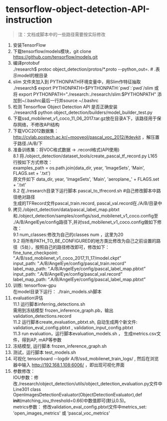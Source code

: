 # tensorflow-object-detection-API-instruction
> 注：文档或脚本中的一些路径需要按实际修改
1. 安装TensorFlow
2. 下载tensorflow/models模块，git clone https://github.com/tensorflow/models.git
3. 编译protobuf <br>
    ./research$ protoc object_detection/protos/*.proto --python_out=.  # .表示model的根目录
4. slim 文件夹加入到 PYTHONPATH环境变量中，用Slim作特征抽取 <br>
    ./research$ export PYTHONPATH=$PYTHONPATH:`pwd`:`pwd`/slim 或 将 export PYTHONPATH="./research:./research/slim:$PYTHONPATH" 添加到~/.bashrc最后一行并source ~/.bashrc
5. 检测 Tensorflow Object Detection API 是否正确安装 <br>
    ./research$ python object_detection/builders/model_builder_test.py
6. 下载ssd_mobilenet_v1_coco_11_06_2017.tar.gz放在目录A下，该路径用于保存网络，不修改API结构
7. 下载VOC2012数据集：http://cvlab.postech.ac.kr/~mooyeol/pascal_voc_2012/#devkit ，解压置于路径./A/B/下
8. 准备训练集：将VOC格式数据 -> .record格式(API使用)	 <br>
  8.1 将./object_detection/dataset_tools/create_pascal_tf_record.py L165 行按如下方式修改： <br>
examples_path = os.path.join(data_dir, year, 'ImageSets', 'Main', FLAGS.set + '.txt') <br>
原文件如下	         data_dir, year, 'ImageSets', 'Main', 'aeroplane_' + FLAGS.set + '.txt' <br>
  8.2 在./research目录下运行脚本 pascal_to_tfrecord.sh #自己修改脚本中路径绝对路径 <br>
生成的TFRecord文件pascal_train.record, pascal_val.record在./A/B/目录中
9. 拷贝./object_detection/data/pascal_label_map.pbtxt和./object_detection/samples/configs/ssd_mobilenet_v1_coco.config至 ./A/B/AngelEye/config路径下,并对ssd_mobilenet_v1_coco.config做如下修改：  <br>
  9.1 num_classes:修改为自己的classes num ，这里为20  <br>
  9.2 将所有PATH_TO_BE_CONFIGURED的地方类比修改为自己之前设置的路径（5处），按照自己的路径修改即可，修改如下： <br>
        fine_tune_checkpoint: “.A/B/ssd_mobilenet_v1_coco_2017_11_17/model.ckpt”  <br>
        input_path: ".A/B/AngelEye/config/pascal_train.record" <br>
        label_map_path: “.A/B/AngelEye/config/pascal_label_map.pbtxt” <br>
        input_path: “.A/B/AngelEye/config/pascal_val.record” <br>
        label_map_path: “.A/B/AngelEye/config/pascal_label_map.pbtxt” <br>
10. 训练: tensorflow-gpu <br>
    在model目录下运行： ./train_models.sh脚本 
11. evaluation评估 <br>
  11.1 运行脚本inferring_detections.sh <br>
        需用到冻结模型 frozen_inference_graph.pb，输出validation_detections.record <br>
  11.2 运行脚本create_evaluation_pbtxt.sh, 自动生成两个新文件: validation_eval_config.pbtxt , validation_input_config.pbtxt <br>
  11.3 run evaluation，运行脚本evaluation_models.sh ， 生成metrics.csv文件，得到AP, mAP等参数
12. 冻结模型, 运行脚本 frozen_inference_graph.sh
13. 测试，运行脚本 test_models.sh
14. 可视化 tensorboard --logdir A/B/ssd_mobilenet_train_logs/ , 然后在浏览器中输入 http://192.168.1.108:6006/ ，即出现可视化界面
15. 参数修改： <br>
    IOU参数：修改./research/object_detection/utils/object_detection_evaluation.py文件中Line301 class OpenImagesDetectionEvaluator(ObjectDetectionEvaluator),def __init__(matching_iou_threshold=0.66)中数值即可(默认0.5)。 <br>
    metrics参数： 修改validation_eval_config.pbtxt文件中metrics_set: 'open_images_metrics' 或 ‘pascal_voc_metrics’
